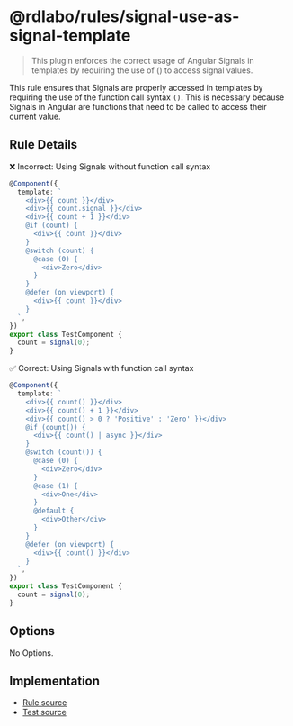 # @rdlabo/rules/signal-use-as-signal-template

> This plugin enforces the correct usage of Angular Signals in templates by requiring the use of () to access signal values.

This rule ensures that Signals are properly accessed in templates by requiring the use of the function call syntax `()`. This is necessary because Signals in Angular are functions that need to be called to access their current value.

## Rule Details

❌ Incorrect: Using Signals without function call syntax

```ts
@Component({
  template: `
    <div>{{ count }}</div>
    <div>{{ count.signal }}</div>
    <div>{{ count + 1 }}</div>
    @if (count) {
      <div>{{ count }}</div>
    }
    @switch (count) {
      @case (0) {
        <div>Zero</div>
      }
    }
    @defer (on viewport) {
      <div>{{ count }}</div>
    }
  `,
})
export class TestComponent {
  count = signal(0);
}
```

✅ Correct: Using Signals with function call syntax

```ts
@Component({
  template: `
    <div>{{ count() }}</div>
    <div>{{ count() + 1 }}</div>
    <div>{{ count() > 0 ? 'Positive' : 'Zero' }}</div>
    @if (count()) {
      <div>{{ count() | async }}</div>
    }
    @switch (count()) {
      @case (0) {
        <div>Zero</div>
      }
      @case (1) {
        <div>One</div>
      }
      @default {
        <div>Other</div>
      }
    }
    @defer (on viewport) {
      <div>{{ count() }}</div>
    }
  `,
})
export class TestComponent {
  count = signal(0);
}
```

## Options

No Options.

## Implementation

- [Rule source](../../src/rules/signal-use-as-signal-template.ts)
- [Test source](../../tests/rules/signal-use-as-signal-template.ts)
